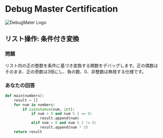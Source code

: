 # Debug Master Certification
![DebugMater Logo](https://github-production-user-asset-6210df.s3.amazonaws.com/101240248/423011600-a72362aa-1892-4c1c-9822-8988580f80ca.png?X-Amz-Algorithm=AWS4-HMAC-SHA256&X-Amz-Credential=AKIAVCODYLSA53PQK4ZA%2F20250315%2Fus-east-1%2Fs3%2Faws4_request&X-Amz-Date=20250315T025149Z&X-Amz-Expires=300&X-Amz-Signature=a92e83cad5bcac874339e209ca52b754833b4410b3e713f241e5a5bc23dc6d1b&X-Amz-SignedHeaders=host)
## リスト操作: 条件付き変換
### 問題
リスト内の正の整数を条件に基づき変換する関数をデバッグします。正の偶数はそのまま、正の奇数は3倍にし、負の数、0、非整数は無視する仕様です。
### あなたの回答
```python
def main(numbers):
    result = []
    for num in numbers:
        if isinstance(num, int):
            if num > 0 and num % 2 == 0:
                result.append(num)
            elif num > 0 and num % 2 != 0:
                result.append(num * 3)
    return result
```